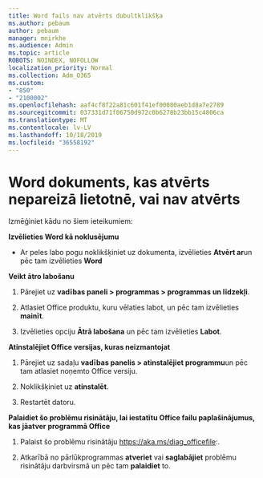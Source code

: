 ```yaml
---
title: Word fails nav atvērts dubultklikšķa
ms.author: pebaum
author: pebaum
manager: mnirkhe
ms.audience: Admin
ms.topic: article
ROBOTS: NOINDEX, NOFOLLOW
localization_priority: Normal
ms.collection: Adm_O365
ms.custom:
- "850"
- "2100002"
ms.openlocfilehash: aaf4cf8f22a81c601f41ef00080aeb1d8a7e2789
ms.sourcegitcommit: 037331d71f06750d972c0b6278b23bb15c4806ca
ms.translationtype: MT
ms.contentlocale: lv-LV
ms.lasthandoff: 10/18/2019
ms.locfileid: "36558192"
---
```

# <a name="word-document-opened-in-the-wrong-app-or-didnt-open"></a>Word dokuments, kas atvērts nepareizā lietotnē, vai nav atvērts

Izmēģiniet kādu no šiem ieteikumiem:

**Izvēlieties Word kā noklusējumu**

- Ar peles labo pogu noklikšķiniet uz dokumenta, izvēlieties **Atvērt ar**un pēc tam izvēlieties **Word**

**Veikt ātro labošanu**

1. Pārejiet uz **vadības paneli > programmas > programmas un līdzekļi**.

2. Atlasiet Office produktu, kuru vēlaties labot, un pēc tam izvēlieties **mainīt**.

3. Izvēlieties opciju **Ātrā labošana** un pēc tam izvēlieties **Labot**.

**Atinstalējiet Office versijas, kuras neizmantojat**

1. Pārejiet uz sadaļu **vadības panelis > atinstalējiet programmu**un pēc tam atlasiet noņemto Office versiju.

2. Noklikšķiniet uz **atinstalēt**.

3. Restartēt datoru.

**Palaidiet šo problēmu risinātāju, lai iestatītu Office failu paplašinājumus, kas jāatver programmā Office**

1. Palaist šo problēmu risinātāju https://aka.ms/diag_officefile:.

2. Atkarībā no pārlūkprogrammas **atveriet** vai **saglabājiet** problēmu risinātāju darbvirsmā un pēc tam **palaidiet** to.
